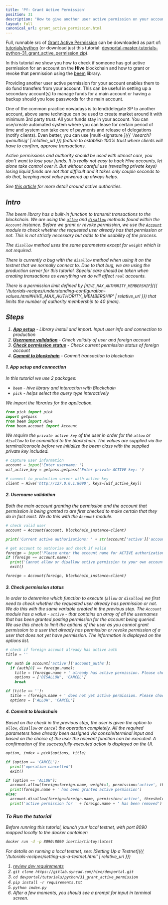 ```yaml
---
title: 'PY: Grant Active Permission'
position: 31
description: "How to give another user active permission on your account using Python."
layout: full
canonical_url: grant_active_permission.html
---
```

Full, runnable src of [Grant Active Permission](https://gitlab.syncad.com/hive/devportal/-/tree/master/tutorials/python/31_grant_active_permission) can be downloaded as part of: [tutorials/python](https://gitlab.syncad.com/hive/devportal/-/tree/master/tutorials/python) (or download just this tutorial: [devportal-master-tutorials-python-31_grant_active_permission.zip](https://gitlab.syncad.com/hive/devportal/-/archive/master/devportal-master.zip?path=tutorials/python/31_grant_active_permission)).

In this tutorial we show you how to check if someone has got active permission for an account on the **Hive** blockchain and how to grant or revoke that permission using the [beem](https://github.com/holgern/beem) library.

Providing another user active permission for your account enables them to do fund transfers from your account.  This can be useful in setting up a secondary account(s) to manage funds for a main account or having a backup should you lose passwords for the main account.

One of the common practice nowadays is to lend/delegate SP to another account, above same technique can be used to create market around it with minimum 3rd party trust.  All your funds stay in your account.  You can use/create automated system where you can lease for certain period of time and system can take care of payments and release of delegations (notify clients).  Even better, you can use [multi-signature <i class="fas fa-search fa-xs" />]({{ '/search?q=multisig' | relative_url }})  feature to establish 100% trust where clients will have to confirm, approve transactions.

Active permissions and authority should be used with utmost care, you don't want to lose your funds.  It is really not easy to hack Hive accounts, let alone take control over it.  But without careful use (revealing private keys) losing liquid funds are not that difficult and it takes only couple seconds to do that, keeping most value powered up always helps.

See [this article](https://hive.blog/@good-karma/steem-multi-authority-permissions-and-how-active-authority-works-part-2-f158813ec0ec1) for more detail around active authorities.

## Intro

The beem library has a built-in function to transmit transactions to the blockchain.  We are using the [`allow`](https://beem.readthedocs.io/en/latest/beem.account.html#beem.account.Account.allow) and [`disallow`](https://beem.readthedocs.io/en/latest/beem.account.html#beem.account.Account.disallow) methods found within the `Account` instance.  Before we grant or revoke permission, we use the [`Account`](https://beem.readthedocs.io/en/latest/beem.account.html) module to check whether the requested user already has that permission or not.  This is not strictly necessary but adds to the usability of the process.

The `disallow` method uses the same parameters except for `weight` which is not required.

There is currently a bug with the `disallow` method when using it on the testnet that we normally connect to. Due to that bug, we are using the production server for this tutorial. Special care should be taken when creating transactions as everything we do will affect `real` accounts.

There is a permission limit defined by [`HIVE_MAX_AUTHORITY_MEMBERSHIP`]({{ '/tutorials-recipes/understanding-configuration-values.html#HIVE_MAX_AUTHORITY_MEMBERSHIP' | relative_url }}) that limits the number of authority membership to 40 (max).

## Steps

1. [**App setup**](#setup) - Library install and import. Input user info and connection to production
1. [**Username validation**](#username) - Check validity of user and foreign account
1. [**Check permission status**](#status) - Check current permission status of foreign account
1. [**Commit to blockchain**](#commit) - Commit transaction to blockchain

#### 1. App setup and connection <a name="setup"></a>

In this tutorial we use 2 packages:

- `beem` - hive library and interaction with Blockchain
- `pick` - helps select the query type interactively

We import the libraries for the application.

```python
from pick import pick
import getpass
from beem import Hive
from beem.account import Account
```

We require the `private active key` of the user in order for the `allow` or `disallow` to be committed to the blockchain.  The values are supplied via the terminal/console before we initialize the beem class with the supplied private key included.

```python
# capture user information
account = input('Enter username: ')
wif_active_key = getpass.getpass('Enter private ACTIVE key: ')

# connect to production server with active key
client = Hive('http://127.0.0.1:8090', keys=[wif_active_key])
```

#### 2. Username validation <a name="username"></a>

Both the main account granting the permission and the account that permission is being granted to are first checked to make certain that they do in fact exist.  We do this with the `Account` module.

```python
# check valid user
account = Account(account, blockchain_instance=client)

print('Current active authorizations: ' + str(account['active']['account_auths']))

# get account to authorise and check if valid
foreign = input('Please enter the account name for ACTIVE authorization: ')
if (foreign == account.name):
  print('Cannot allow or disallow active permission to your own account')
  exit()

foreign = Account(foreign, blockchain_instance=client)
```

#### 3. Check permission status <a name="status"></a>

In order to determine which function to execute (`allow` or `disallow`) we first need to check whether the requested user already has permission or not.  We do this with the same variable created in the previous step.  The `Account` module has a value - `active` - that contains an array of all the usernames that has been granted posting permission for the account being queried.  We use this check to limit the options of the user as you cannot grant permission to a user that already has permission or revoke permission of a user that does not yet have permission.  The information is displayed on the options list.

```python
# check if foreign account already has active auth
title = ''

for auth in account['active']['account_auths']:
  if (auth[0] == foreign.name):
    title = (foreign.name + ' already has active permission. Please choose option from below list')
    options = ['DISALLOW', 'CANCEL']
    break

if (title == ''):
  title = (foreign.name + ' does not yet active permission. Please choose option from below list')
  options = ['ALLOW', 'CANCEL']
```

#### 4. Commit to blockchain <a name="commit"></a>

Based on the check in the previous step, the user is given the option to `allow`, `disallow` or `cancel` the operation completely.  All the required parameters have already been assigned via console/terminal input and based on the choice of the user the relevant function can be executed.  A confirmation of the successfully executed action is displayed on the UI.

```python
option, index = pick(options, title)

if (option == 'CANCEL'):
  print('operation cancelled')
  exit()

if (option == 'ALLOW'):
  account.allow(foreign=foreign.name, weight=1, permission='active', threshold=1)
  print(foreign.name + ' has been granted active permission')
else:
  account.disallow(foreign=foreign.name, permission='active', threshold=1)
  print('active permission for ' + foreign.name + ' has been removed')
```

### To Run the tutorial

Before running this tutorial, launch your local testnet, with port 8090 mapped locally to the docker container:

```bash
docker run -d -p 8090:8090 inertia/tintoy:latest
```

For details on running a local testnet, see: [Setting Up a Testnet]({{ '/tutorials-recipes/setting-up-a-testnet.html' | relative_url }})

1. [review dev requirements](getting_started.html)
1. `git clone https://gitlab.syncad.com/hive/devportal.git`
1. `cd devportal/tutorials/python/31_grant_active_permission`
1. `pip install -r requirements.txt`
1. `python index.py`
1. After a few moments, you should see a prompt for input in terminal screen.
